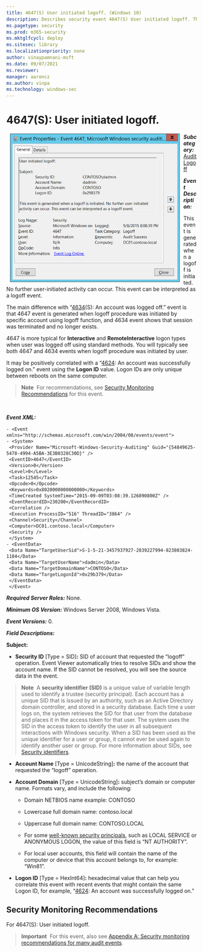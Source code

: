 ```yaml
---
title: 4647(S) User initiated logoff. (Windows 10)
description: Describes security event 4647(S) User initiated logoff. This event is generated when a logoff is initiated. No further user-initiated activity can occur.
ms.pagetype: security
ms.prod: m365-security
ms.mktglfcycl: deploy
ms.sitesec: library
ms.localizationpriority: none
author: vinaypamnani-msft
ms.date: 09/07/2021
ms.reviewer: 
manager: aaroncz
ms.author: vinpa
ms.technology: windows-sec
---
```


# 4647(S): User initiated logoff.


<img src="images/event-4647.png" alt="Event 4647 illustration" width="449" height="392" hspace="10" align="left" />

***Subcategory:***&nbsp;[Audit Logoff](audit-logoff.md)

***Event Description:***

This event is generated when a logoff is initiated. No further user-initiated activity can occur. This event can be interpreted as a logoff event.

The main difference with “[4634](event-4634.md)(S): An account was logged off.” event is that 4647 event is generated when logoff procedure was initiated by specific account using logoff function, and 4634 event shows that session was terminated and no longer exists.

4647 is more typical for **Interactive** and **RemoteInteractive** logon types when user was logged off using standard methods. You will typically see both 4647 and 4634 events when logoff procedure was initiated by user.

It may be positively correlated with a “[4624](event-4624.md): An account was successfully logged on.” event using the **Logon ID** value. Logon IDs are only unique between reboots on the same computer.

> **Note**&nbsp;&nbsp;For recommendations, see [Security Monitoring Recommendations](#security-monitoring-recommendations) for this event.

<br clear="all">

***Event XML:***
```
- <Event xmlns="http://schemas.microsoft.com/win/2004/08/events/event">
- <System>
 <Provider Name="Microsoft-Windows-Security-Auditing" Guid="{54849625-5478-4994-A5BA-3E3B0328C30D}" /> 
 <EventID>4647</EventID> 
 <Version>0</Version> 
 <Level>0</Level> 
 <Task>12545</Task> 
 <Opcode>0</Opcode> 
 <Keywords>0x8020000000000000</Keywords> 
 <TimeCreated SystemTime="2015-09-09T03:08:39.126890800Z" /> 
 <EventRecordID>230200</EventRecordID> 
 <Correlation /> 
 <Execution ProcessID="516" ThreadID="3864" /> 
 <Channel>Security</Channel> 
 <Computer>DC01.contoso.local</Computer> 
 <Security /> 
 </System>
- <EventData>
 <Data Name="TargetUserSid">S-1-5-21-3457937927-2839227994-823803824-1104</Data> 
 <Data Name="TargetUserName">dadmin</Data> 
 <Data Name="TargetDomainName">CONTOSO</Data> 
 <Data Name="TargetLogonId">0x29b379</Data> 
 </EventData>
 </Event>

```

***Required Server Roles:*** None.

***Minimum OS Version:*** Windows Server 2008, Windows Vista.

***Event Versions:*** 0.

***Field Descriptions:***

**Subject:**

-   **Security ID** \[Type = SID\]**:** SID of account that requested the “logoff” operation. Event Viewer automatically tries to resolve SIDs and show the account name. If the SID cannot be resolved, you will see the source data in the event.

> **Note**&nbsp;&nbsp;A **security identifier (SID)** is a unique value of variable length used to identify a trustee (security principal). Each account has a unique SID that is issued by an authority, such as an Active Directory domain controller, and stored in a security database. Each time a user logs on, the system retrieves the SID for that user from the database and places it in the access token for that user. The system uses the SID in the access token to identify the user in all subsequent interactions with Windows security. When a SID has been used as the unique identifier for a user or group, it cannot ever be used again to identify another user or group. For more information about SIDs, see [Security identifiers](/windows/access-protection/access-control/security-identifiers).

-   **Account Name** \[Type = UnicodeString\]**:** the name of the account that requested the “logoff” operation.

-   **Account Domain** \[Type = UnicodeString\]**:** subject’s domain or computer name. Formats vary, and include the following:

    -   Domain NETBIOS name example: CONTOSO

    -   Lowercase full domain name: contoso.local

    -   Uppercase full domain name: CONTOSO.LOCAL

    -   For some [well-known security principals](/windows/security/identity-protection/access-control/security-identifiers), such as LOCAL SERVICE or ANONYMOUS LOGON, the value of this field is “NT AUTHORITY”.

    -   For local user accounts, this field will contain the name of the computer or device that this account belongs to, for example: “Win81”.

-   **Logon ID** \[Type = HexInt64\]**:** hexadecimal value that can help you correlate this event with recent events that might contain the same Logon ID, for example, “[4624](event-4624.md): An account was successfully logged on.”

## Security Monitoring Recommendations

For 4647(S): User initiated logoff.

> **Important**&nbsp;&nbsp;For this event, also see [Appendix A: Security monitoring recommendations for many audit events](appendix-a-security-monitoring-recommendations-for-many-audit-events.md).


